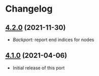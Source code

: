 # Changelog

## [4.2.0] (2021-11-30)
- _Backport:_ report end indices for nodes

## [4.1.0] (2021-04-06)
- Initial release of this port

[4.2.0]: https://github.com/valtlai/postcss-value-parser-deno/compare/v4.1.0...4.2.0
[4.1.0]: https://github.com/valtlai/postcss-value-parser-deno/releases/tag/v4.1.0
